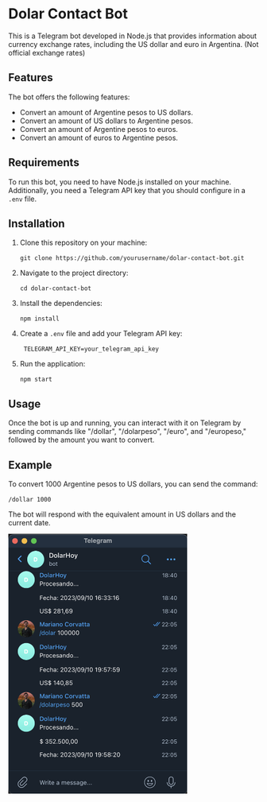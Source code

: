 # Dolar Contact Bot

This is a Telegram bot developed in Node.js that provides information about currency exchange rates, including the US dollar and euro in Argentina. (Not official exchange rates)

## Features

The bot offers the following features:

- Convert an amount of Argentine pesos to US dollars.
- Convert an amount of US dollars to Argentine pesos.
- Convert an amount of Argentine pesos to euros.
- Convert an amount of euros to Argentine pesos.

## Requirements

To run this bot, you need to have Node.js installed on your machine. Additionally, you need a Telegram API key that you should configure in a `.env` file.

## Installation

1. Clone this repository on your machine:

   ```shell
   git clone https://github.com/yourusername/dolar-contact-bot.git
   ```
2. Navigate to the project directory:

   ```shell
   cd dolar-contact-bot
   ```
3. Install the dependencies:

   ```shell
   npm install
   ```
4. Create a `.env` file and add your Telegram API key:

   ```
    TELEGRAM_API_KEY=your_telegram_api_key
   ```
5. Run the application:

   ```shell
   npm start
   ```

## Usage

Once the bot is up and running, you can interact with it on Telegram by sending commands like "/dollar", "/dolarpeso", "/euro", and "/europeso," followed by the amount you want to convert.

## Example

To convert 1000 Argentine pesos to US dollars, you can send the command:

 ```
 /dollar 1000
 ```

The bot will respond with the equivalent amount in US dollars and the current date.

<img src="example.png" alt="bot sample" width="360" style="margin: 0 auto;" />

